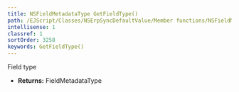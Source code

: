 ```yaml
---
title: NSFieldMetadataType GetFieldType()
path: /EJScript/Classes/NSErpSyncDefaultValue/Member functions/NSFieldMetadataType GetFieldType()
intellisense: 1
classref: 1
sortOrder: 3258
keywords: GetFieldType()
---
```



Field type



* **Returns:** FieldMetadataType


